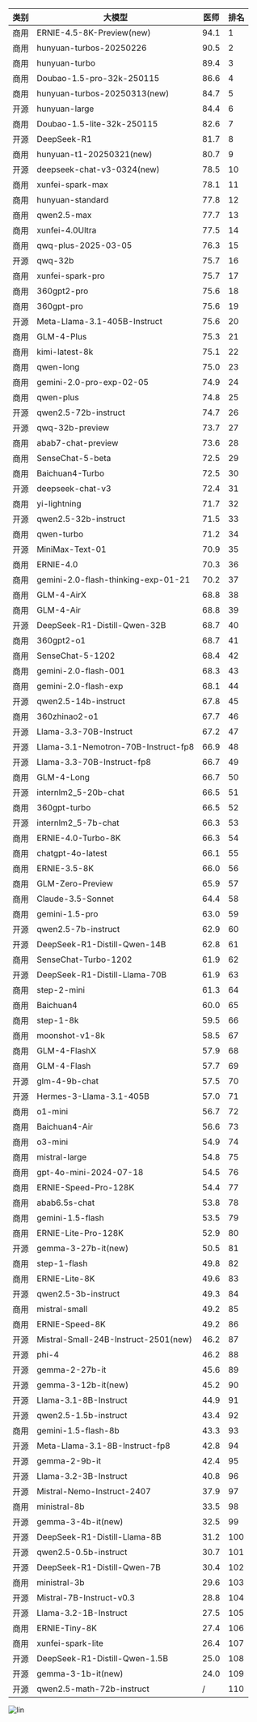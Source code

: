 
| 类别 | 大模型                         | 医师 | 排名 |
|-----|------------------------------|---------|----|
|商用|ERNIE-4.5-8K-Preview(new)|94.1|1|
|商用|hunyuan-turbos-20250226|90.5|2|
|商用|hunyuan-turbo|89.4|3|
|商用|Doubao-1.5-pro-32k-250115|86.6|4|
|商用|hunyuan-turbos-20250313(new)|84.7|5|
|开源|hunyuan-large|84.4|6|
|商用|Doubao-1.5-lite-32k-250115|82.6|7|
|开源|DeepSeek-R1|81.7|8|
|商用|hunyuan-t1-20250321(new)|80.7|9|
|开源|deepseek-chat-v3-0324(new)|78.5|10|
|商用|xunfei-spark-max|78.1|11|
|商用|hunyuan-standard|77.8|12|
|商用|qwen2.5-max|77.7|13|
|商用|xunfei-4.0Ultra|77.5|14|
|商用|qwq-plus-2025-03-05|76.3|15|
|开源|qwq-32b|75.7|16|
|商用|xunfei-spark-pro|75.7|17|
|商用|360gpt2-pro|75.6|18|
|商用|360gpt-pro|75.6|19|
|开源|Meta-Llama-3.1-405B-Instruct|75.6|20|
|商用|GLM-4-Plus|75.3|21|
|商用|kimi-latest-8k|75.1|22|
|商用|qwen-long|75.0|23|
|商用|gemini-2.0-pro-exp-02-05|74.9|24|
|商用|qwen-plus|74.8|25|
|开源|qwen2.5-72b-instruct|74.7|26|
|开源|qwq-32b-preview|73.7|27|
|商用|abab7-chat-preview|73.6|28|
|商用|SenseChat-5-beta|72.5|29|
|商用|Baichuan4-Turbo|72.5|30|
|开源|deepseek-chat-v3|72.4|31|
|商用|yi-lightning|71.7|32|
|开源|qwen2.5-32b-instruct|71.5|33|
|商用|qwen-turbo|71.2|34|
|开源|MiniMax-Text-01|70.9|35|
|商用|ERNIE-4.0|70.3|36|
|商用|gemini-2.0-flash-thinking-exp-01-21|70.2|37|
|商用|GLM-4-AirX|68.8|38|
|商用|GLM-4-Air|68.8|39|
|开源|DeepSeek-R1-Distill-Qwen-32B|68.7|40|
|商用|360gpt2-o1|68.7|41|
|商用|SenseChat-5-1202|68.4|42|
|商用|gemini-2.0-flash-001|68.3|43|
|商用|gemini-2.0-flash-exp|68.1|44|
|开源|qwen2.5-14b-instruct|67.8|45|
|商用|360zhinao2-o1|67.7|46|
|开源|Llama-3.3-70B-Instruct|67.2|47|
|开源|Llama-3.1-Nemotron-70B-Instruct-fp8|66.9|48|
|开源|Llama-3.3-70B-Instruct-fp8|66.7|49|
|商用|GLM-4-Long|66.7|50|
|开源|internlm2_5-20b-chat|66.5|51|
|商用|360gpt-turbo|66.5|52|
|开源|internlm2_5-7b-chat|66.3|53|
|商用|ERNIE-4.0-Turbo-8K|66.3|54|
|商用|chatgpt-4o-latest|66.1|55|
|商用|ERNIE-3.5-8K|66.0|56|
|商用|GLM-Zero-Preview|65.9|57|
|商用|Claude-3.5-Sonnet|64.4|58|
|商用|gemini-1.5-pro|63.0|59|
|开源|qwen2.5-7b-instruct|62.9|60|
|开源|DeepSeek-R1-Distill-Qwen-14B|62.8|61|
|商用|SenseChat-Turbo-1202|61.9|62|
|开源|DeepSeek-R1-Distill-Llama-70B|61.9|63|
|商用|step-2-mini|61.3|64|
|商用|Baichuan4|60.0|65|
|商用|step-1-8k|59.5|66|
|商用|moonshot-v1-8k|58.5|67|
|商用|GLM-4-FlashX|57.9|68|
|商用|GLM-4-Flash|57.7|69|
|开源|glm-4-9b-chat|57.5|70|
|开源|Hermes-3-Llama-3.1-405B|57.0|71|
|商用|o1-mini|56.7|72|
|商用|Baichuan4-Air|56.6|73|
|商用|o3-mini|54.9|74|
|商用|mistral-large|54.8|75|
|商用|gpt-4o-mini-2024-07-18|54.5|76|
|商用|ERNIE-Speed-Pro-128K|54.4|77|
|商用|abab6.5s-chat|53.8|78|
|商用|gemini-1.5-flash|53.5|79|
|商用|ERNIE-Lite-Pro-128K|52.9|80|
|开源|gemma-3-27b-it(new)|50.5|81|
|商用|step-1-flash|49.8|82|
|商用|ERNIE-Lite-8K|49.6|83|
|开源|qwen2.5-3b-instruct|49.3|84|
|商用|mistral-small|49.2|85|
|商用|ERNIE-Speed-8K|49.2|86|
|开源|Mistral-Small-24B-Instruct-2501(new)|46.2|87|
|开源|phi-4|46.2|88|
|开源|gemma-2-27b-it|45.6|89|
|开源|gemma-3-12b-it(new)|45.2|90|
|开源|Llama-3.1-8B-Instruct|44.9|91|
|开源|qwen2.5-1.5b-instruct|43.4|92|
|商用|gemini-1.5-flash-8b|43.3|93|
|开源|Meta-Llama-3.1-8B-Instruct-fp8|42.8|94|
|开源|gemma-2-9b-it|42.4|95|
|开源|Llama-3.2-3B-Instruct|40.8|96|
|开源|Mistral-Nemo-Instruct-2407|37.9|97|
|商用|ministral-8b|33.5|98|
|开源|gemma-3-4b-it(new)|32.5|99|
|开源|DeepSeek-R1-Distill-Llama-8B|31.2|100|
|开源|qwen2.5-0.5b-instruct|30.7|101|
|开源|DeepSeek-R1-Distill-Qwen-7B|30.4|102|
|商用|ministral-3b|29.6|103|
|开源|Mistral-7B-Instruct-v0.3|28.8|104|
|开源|Llama-3.2-1B-Instruct|27.5|105|
|商用|ERNIE-Tiny-8K|27.4|106|
|商用|xunfei-spark-lite|26.4|107|
|开源|DeepSeek-R1-Distill-Qwen-1.5B|25.0|108|
|开源|gemma-3-1b-it(new)|24.0|109|
|开源|qwen2.5-math-72b-instruct|/|110|


![lin](../pic/医师.png)
